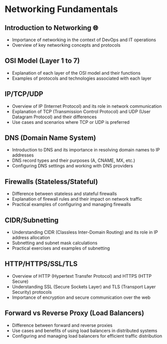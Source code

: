 # Networking Fundamentals

## Introduction to Networking 🌐

- Importance of networking in the context of DevOps and IT operations
- Overview of key networking concepts and protocols

## OSI Model (Layer 1 to 7)

- Explanation of each layer of the OSI model and their functions
- Examples of protocols and technologies associated with each layer

## IP/TCP/UDP

- Overview of IP (Internet Protocol) and its role in network communication
- Explanation of TCP (Transmission Control Protocol) and UDP (User Datagram Protocol) and their differences
- Use cases and scenarios where TCP or UDP is preferred

## DNS (Domain Name System)

- Introduction to DNS and its importance in resolving domain names to IP addresses
- DNS record types and their purposes (A, CNAME, MX, etc.)
- Configuring DNS settings and working with DNS providers

## Firewalls (Stateless/Stateful)

- Difference between stateless and stateful firewalls
- Explanation of firewall rules and their impact on network traffic
- Practical examples of configuring and managing firewalls

## CIDR/Subnetting

- Understanding CIDR (Classless Inter-Domain Routing) and its role in IP address allocation
- Subnetting and subnet mask calculations
- Practical exercises and examples of subnetting

## HTTP/HTTPS/SSL/TLS

- Overview of HTTP (Hypertext Transfer Protocol) and HTTPS (HTTP Secure)
- Understanding SSL (Secure Sockets Layer) and TLS (Transport Layer Security) protocols
- Importance of encryption and secure communication over the web

## Forward vs Reverse Proxy (Load Balancers)

- Difference between forward and reverse proxies
- Use cases and benefits of using load balancers in distributed systems
- Configuring and managing load balancers for efficient traffic distribution
